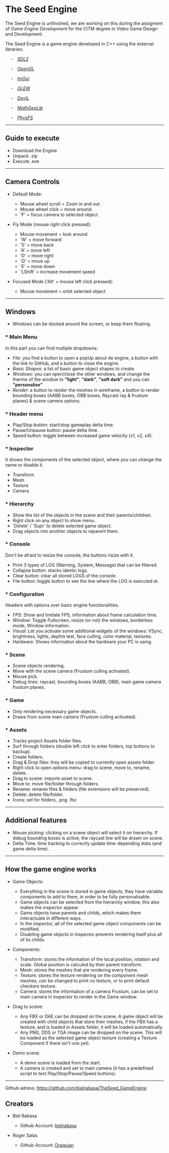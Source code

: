 # The Seed Engine
The Seed Engine is unfinished, we are working on this during the assigment of *Game Engine Development* for the CITM degree in Video Game Design and Development.

The Seed Engine is a game engine developed in C++ using the external libraries: 

&emsp; -&emsp;*[SDL2](https://www.libsdl.org/)*

&emsp; -&emsp;*[OpenGL](https://www.opengl.org/)* 

&emsp; -&emsp;*[ImGui](https://github.com/ocornut/imgui)*

&emsp; -&emsp;*[GLEW](https://glew.sourceforge.net/)*

&emsp; -&emsp;*[DevIL](https://openil.sourceforge.net/)*

&emsp; -&emsp;*[MathGeoLib](https://github.com/juj/MathGeoLib)*

&emsp; -&emsp;*[PhysFS](https://icculus.org/physfs/)*

***

## Guide to execute
 * Download the Engine
 * Unpack .zip
 * Execute .exe

***
## Camera Controls
- Default Mode:
  * Mouse wheel scroll = Zoom in and out.
  * Mouse wheel click = move around.
  * 'F' = focus camera to selected object.
  
- Fly Mode (mouse right click pressed):
  * Mouse movement = look around
  * 'W' = move forward
  * 'S' = move back
  * 'A' = move left
  * 'D' = move right
  * 'Q' = move up
  * 'E' = move down
  * 'LShift' = increase movement speed
  
- Focused Mode ('Alt' + mouse left click pressed):
  * Mouse movement = orbit selected object

***
## Windows
* Windows can be docked around the screen, or keep them floating.

### * Main Menu
In this part you can find multiple dropdowns: 
* *File*: you find a button to open a popUp about de engine, a button with the link to GitHub, and a button to close the engine.
* *Basic Shapes*: a list of basic game object shapes to create.
* *Windows*: you can open/close the other windows, and change the therme of the window to **"light"**, **"dark"**, **"soft dark"** and you can **"personalise"**
* *Render*: a button to render the meshes in wireframe, a button to render bounding boxes (AABB boxes, OBB boxes, Raycast ray & frustum planes) & scene camera options.

### * Header menu
* Play/Stop button: start/stop gameplay delta time.
* Pause/Unpause button: pause delta time.
* Speed button: toggle between increased game velocity (x1, x2, x4).

### * Inspector
It shows the components of the selected object, where you can change the name or disable it. 
* Transform
* Mesh
* Texture
* Camera

### * Hierarchy
* Show the list of the objects in the scene and their parents/children.
* Right click on any object to show menu.
* 'Delete' / 'Supr' to delete selected game object.
* Drag objects into another objects to reparent them.

### * Console
Don't be afraid to resize the console, the buttons risize with it.
* Print 3 types of LOG (Warning, System, Message) that can be filtered.
* Collapse button: stacks identic logs.
* Clear button: clear all stored LOGS of the console.
* File button: toggle button to see the line where the LOG is executed at.

### * Configuration
Headers with options over basic engine functionalities.
* *FPS*: Show and limitate FPS, information about frame calculation time.
* *Window*: Toggle Fullscreen, resize (or not) the windows, borderless mode, Window information.
* *Visual*: Let you activate some additional widgets of the windows: VSync, brightness, lights, dephts test, face culling, color material, textures.
* Hardware: Shows information about the hardware your PC is using.

### * Scene
* Scene objects rendering.
* Move with the scene camera (Frustum culling activated).
* Mouse pick.
* Debug lines: raycast, bounding boxes (AABB, OBB), main game camera frustum planes.

### * Game
* Only rendering necessary game objects.
* Draws from scene main camera (Frustum culling activated).

### * Assets
* Tracks project Assets folder files.
* Surf through folders (double left click to enter folders, top buttons to backup).
* Create folders.
* Drag & Drop files: they will be copied to currently open assets folder.
* Right click to open options menu: drag to scene, move to, rename, delete.
* Drag to scene: imports asset to scene.
* Move to: move file/folder through folders.
* Rename: rename files & folders (file extensions will be preserved).
* Delete: delete file/folder.
* Icons: set for folders, .png .fbx


***
## Additional features
* Mouse picking: clicking on a scene object will select it on hierarchy. If debug bounding boxes is active, the raycast line will be drawn on scene.
* Delta Time: time tracking to correctly update time-depending stats (and game delta time).

***
## How the game engine works
  * Game Objects:
    - Everything in the scene is stored in game objects, they have variable components to add to them, in order to be fully personalisable.
    - Game objects can be selected from the hierarchy window, this also makes the inspector appear.
    - Game objects have parents and childs, which makes them interactuate in different ways.
    - In the inspector, all of the selected game object components can be modified.
    - Disabling game objects in inspector prevents rendering itself plus all of its childs.
    
  * Components:
    - Transform: stores the information of the local position, rotation and scale. Global position is calculed by their parent transform.
    - Mesh: stores the meshes that are rendering every frame.
    - Texture: stores the texture rendering on the component mesh meshes, can be changed to print no texture, or to print default checkers texture.
    - Camera: stores the information of a camera Frustum, can be set to main camera in inspector to render in the Game window.
    
 * Drag to scene:
   - Any FBX or DAE can be dropped on the scene. A game object will be created with child objects that store their meshes, if the FBX has a texture, and is loaded in Assets folder, it will be loaded automatically.
   - Any PNG, DDS or TGA image can be dropped on the scene. This will be loaded as the selected game object texture (creating a Texture Component if there isn't one yet).

 * Demo scene:
   - A demo scene is loaded from the start.
   - A camera is created and set to main camera (it has a predefined script to test Play/Stop/Pause/Speed buttons).

***
Github adress: https://github.com/bielrabasa/TheSeed_GameEngine
## Creators

- Biel Rabasa
    * Github Account: [bielrabasa](https://github.com/bielrabasa)


- Roger Salas
    * Github Account: [Draquian](https://github.com/Draquian)
